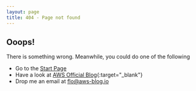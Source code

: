 ```yaml
---
layout: page
title: 404 - Page not found
---
```


## Ooops!

There is something wrong. Meanwhile, you could do one of the following

* Go to the [Start Page](/)
* Have a look at [AWS Official Blog](https://aws.amazon.com/blogs/aws/){:target="_blank"}
* Drop me an email at [flo@aws-blog.io](mailto:flo@aws-blog.io)
